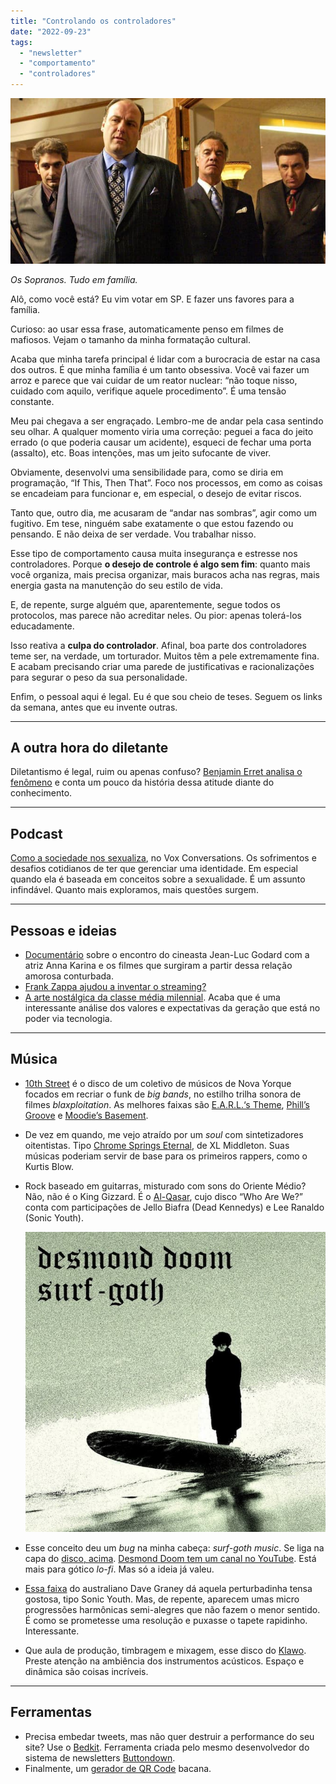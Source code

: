 ```yaml
---
title: "Controlando os controladores"
date: "2022-09-23"
tags: 
  - "newsletter"
  - "comportamento"
  - "controladores"
---
```


![sopranos(1).jpg](images/48e17381-a90b-40cb-91c0-b04fb82e2f5d.jpg)

_Os Sopranos. Tudo em família._

Alô, como você está? Eu vim votar em SP. E fazer uns favores para a família.

Curioso: ao usar essa frase, automaticamente penso em filmes de mafiosos. Vejam o tamanho da minha formatação cultural.

Acaba que minha tarefa principal é lidar com a burocracia de estar na casa dos outros. É que minha família é um tanto obsessiva. Você vai fazer um arroz e parece que vai cuidar de um reator nuclear: “não toque nisso, cuidado com aquilo, verifique aquele procedimento”. É uma tensão constante.

Meu pai chegava a ser engraçado. Lembro-me de andar pela casa sentindo seu olhar. A qualquer momento viria uma correção: peguei a faca do jeito errado (o que poderia causar um acidente), esqueci de fechar uma porta (assalto), etc. Boas intenções, mas um jeito sufocante de viver.

Obviamente, desenvolvi uma sensibilidade para, como se diria em programação, “If This, Then That”. Foco nos processos, em como as coisas se encadeiam para funcionar e, em especial, o desejo de evitar riscos.

Tanto que, outro dia, me acusaram de “andar nas sombras”, agir como um fugitivo. Em tese, ninguém sabe exatamente o que estou fazendo ou pensando. E não deixa de ser verdade. Vou trabalhar nisso.

Esse tipo de comportamento causa muita insegurança e estresse nos controladores. Porque **o desejo de controle é algo sem fim**: quanto mais você organiza, mais precisa organizar, mais buracos acha nas regras, mais energia gasta na manutenção do seu estilo de vida.

E, de repente, surge alguém que, aparentemente, segue todos os protocolos, mas parece não acreditar neles. Ou pior: apenas tolerá-los educadamente.

Isso reativa a **culpa do controlador**. Afinal, boa parte dos controladores teme ser, na verdade, um torturador. Muitos têm a pele extremamente fina. E acabam precisando criar uma parede de justificativas e racionalizações para segurar o peso da sua personalidade.

Enfim, o pessoal aqui é legal. Eu é que sou cheio de teses. Seguem os links da semana, antes que eu invente outras.

* * *

## A outra hora do diletante

Diletantismo é legal, ruim ou apenas confuso? [Benjamin Erret analisa o fenômeno](https://wit.substack.com/p/the-wits-guide-to-dilettantes) e conta um pouco da história dessa atitude diante do conhecimento.

* * *

## Podcast

[Como a sociedade nos sexualiza](https://podcasts.apple.com/us/podcast/how-society-sexualizes-us/id1081584611?i=1000580295957), no Vox Conversations. Os sofrimentos e desafios cotidianos de ter que gerenciar uma identidade. Em especial quando ela é baseada em conceitos sobre a sexualidade. É um assunto infindável. Quanto mais exploramos, mais questões surgem.

* * *

## Pessoas e ideias

- [Documentário](https://youtu.be/hsQi4ouYYzI) sobre o encontro do cineasta Jean-Luc Godard com a atriz Anna Karina e os filmes que surgiram a partir dessa relação amorosa conturbada.
- [Frank Zappa ajudou a inventar o streaming?](https://www.uol.com.br/splash/colunas/leonardo-rodrigues/2022/09/15/quem-inventou-o-streaming-e-desmantelou-a-musica-frank-zappa-tem-culpa.htm)
- [A arte nostálgica da classe média milennial](https://www.youtube.com/watch?v=LcCTnCP91bo). Acaba que é uma interessante análise dos valores e expectativas da geração que está no poder via tecnologia.

* * *

## Música

- [10th Street](https://mightyeye.bandcamp.com/releases) é o disco de um coletivo de músicos de Nova Yorque focados em recriar o funk de _big bands_, no estilho trilha sonora de filmes _blaxploitation_. As melhores faixas são [E.A.R.L.‘s Theme](https://mightyeye.bandcamp.com/track/e-a-r-l-s-theme), [Phill’s Groove](https://mightyeye.bandcamp.com/track/phils-groove) e [Moodie’s Basement](https://mightyeye.bandcamp.com/track/moodies-basement).
- De vez em quando, me vejo atraído por um _soul_ com sintetizadores oitentistas. Tipo [Chrome Springs Eternal](https://mofunkrecords.bandcamp.com/album/chrome-springs-eternal), de XL Middleton. Suas músicas poderiam servir de base para os primeiros rappers, como o Kurtis Blow.
- Rock baseado em guitarras, misturado com sons do Oriente Médio? Não, não é o King Gizzard. É o [Al-Qasar](https://alqasar.bandcamp.com/album/who-are-we), cujo disco “Who Are We?” conta com participações de Jello Biafra (Dead Kennedys) e Lee Ranaldo (Sonic Youth).
    
    ![desmond_doom(1).jpg](images/f2ae36fc-6c24-419f-8571-82961efd4310.jpg)
    
- Esse conceito deu um _bug_ na minha cabeça: _surf-goth music_. Se liga na capa do [disco, acima](https://desmonddoom.bandcamp.com/album/surf-goth-ep). [Desmond Doom tem um canal no YouTube](https://www.youtube.com/c/DesmondDoom). Está mais para gótico _lo-fi_. Mas só a ideia já valeu.
    
- [Essa faixa](https://davegraney1.bandcamp.com/album/dave-graney-clare-moore-in-a-mistly) do australiano Dave Graney dá aquela perturbadinha tensa gostosa, tipo Sonic Youth. Mas, de repente, aparecem umas micro progressões harmônicas semi-alegres que não fazem o menor sentido. É como se prometesse uma resolução e puxasse o tapete rapidinho. Interessante.
- Que aula de produção, timbragem e mixagem, esse disco do [Klawo](https://klawo.bandcamp.com/releases). Preste atenção na ambiência dos instrumentos acústicos. Espaço e dinâmica são coisas incríveis.

* * *

## Ferramentas

- Precisa embedar tweets, mas não quer destruir a performance do seu site? Use o [Bedkit](https://bedkit.app/). Ferramenta criada pelo mesmo desenvolvedor do sistema de newsletters [Buttondown](https://buttondown.email/).
- Finalmente, um [gerador de QR Code](https://www.qrcode-monkey.com/) bacana.
